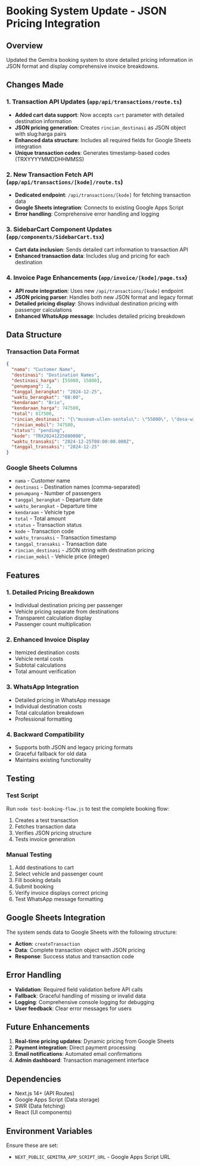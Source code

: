 # Booking System Update - JSON Pricing Integration

## Overview
Updated the Gemitra booking system to store detailed pricing information in JSON format and display comprehensive invoice breakdowns.

## Changes Made

### 1. Transaction API Updates (`app/api/transactions/route.ts`)
- **Added cart data support**: Now accepts `cart` parameter with detailed destination information
- **JSON pricing generation**: Creates `rincian_destinasi` as JSON object with slug:harga pairs
- **Enhanced data structure**: Includes all required fields for Google Sheets integration
- **Unique transaction codes**: Generates timestamp-based codes (TRXYYYYMMDDHHMMSS)

### 2. New Transaction Fetch API (`app/api/transactions/[kode]/route.ts`)
- **Dedicated endpoint**: `/api/transactions/[kode]` for fetching transaction data
- **Google Sheets integration**: Connects to existing Google Apps Script
- **Error handling**: Comprehensive error handling and logging

### 3. SidebarCart Component Updates (`app/components/SidebarCart.tsx`)
- **Cart data inclusion**: Sends detailed cart information to transaction API
- **Enhanced transaction data**: Includes slug and pricing for each destination

### 4. Invoice Page Enhancements (`app/invoice/[kode]/page.tsx`)
- **API route integration**: Uses new `/api/transactions/[kode]` endpoint
- **JSON pricing parser**: Handles both new JSON format and legacy format
- **Detailed pricing display**: Shows individual destination pricing with passenger calculations
- **Enhanced WhatsApp message**: Includes detailed pricing breakdown

## Data Structure

### Transaction Data Format
```json
{
  "nama": "Customer Name",
  "destinasi": "Destination Names",
  "destinasi_harga": [55000, 15000],
  "penumpang": 2,
  "tanggal_berangkat": "2024-12-25",
  "waktu_berangkat": "08:00",
  "kendaraan": "Brio",
  "kendaraan_harga": 747500,
  "total": 817500,
  "rincian_destinasi": "{\"museum-ullen-sentalu\": \"55000\", \"desa-wisata-wukirsari\": \"15000\"}",
  "rincian_mobil": 747500,
  "status": "pending",
  "kode": "TRX20241225080000",
  "waktu_transaksi": "2024-12-25T08:00:00.000Z",
  "tanggal_transaksi": "2024-12-25"
}
```

### Google Sheets Columns
- `nama` - Customer name
- `destinasi` - Destination names (comma-separated)
- `penumpang` - Number of passengers
- `tanggal_berangkat` - Departure date
- `waktu_berangkat` - Departure time
- `kendaraan` - Vehicle type
- `total` - Total amount
- `status` - Transaction status
- `kode` - Transaction code
- `waktu_transaksi` - Transaction timestamp
- `tanggal_transaksi` - Transaction date
- `rincian_destinasi` - JSON string with destination pricing
- `rincian_mobil` - Vehicle price (integer)

## Features

### 1. Detailed Pricing Breakdown
- Individual destination pricing per passenger
- Vehicle pricing separate from destinations
- Transparent calculation display
- Passenger count multiplication

### 2. Enhanced Invoice Display
- Itemized destination costs
- Vehicle rental costs
- Subtotal calculations
- Total amount verification

### 3. WhatsApp Integration
- Detailed pricing in WhatsApp message
- Individual destination costs
- Total calculation breakdown
- Professional formatting

### 4. Backward Compatibility
- Supports both JSON and legacy pricing formats
- Graceful fallback for old data
- Maintains existing functionality

## Testing

### Test Script
Run `node test-booking-flow.js` to test the complete booking flow:
1. Creates a test transaction
2. Fetches transaction data
3. Verifies JSON pricing structure
4. Tests invoice generation

### Manual Testing
1. Add destinations to cart
2. Select vehicle and passenger count
3. Fill booking details
4. Submit booking
5. Verify invoice displays correct pricing
6. Test WhatsApp message formatting

## Google Sheets Integration

The system sends data to Google Sheets with the following structure:
- **Action**: `createTransaction`
- **Data**: Complete transaction object with JSON pricing
- **Response**: Success status and transaction code

## Error Handling

- **Validation**: Required field validation before API calls
- **Fallback**: Graceful handling of missing or invalid data
- **Logging**: Comprehensive console logging for debugging
- **User feedback**: Clear error messages for users

## Future Enhancements

1. **Real-time pricing updates**: Dynamic pricing from Google Sheets
2. **Payment integration**: Direct payment processing
4. **Email notifications**: Automated email confirmations
5. **Admin dashboard**: Transaction management interface

## Dependencies

- Next.js 14+ (API Routes)
- Google Apps Script (Data storage)
- SWR (Data fetching)
- React (UI components)

## Environment Variables

Ensure these are set:
- `NEXT_PUBLIC_GEMITRA_APP_SCRIPT_URL` - Google Apps Script URL
